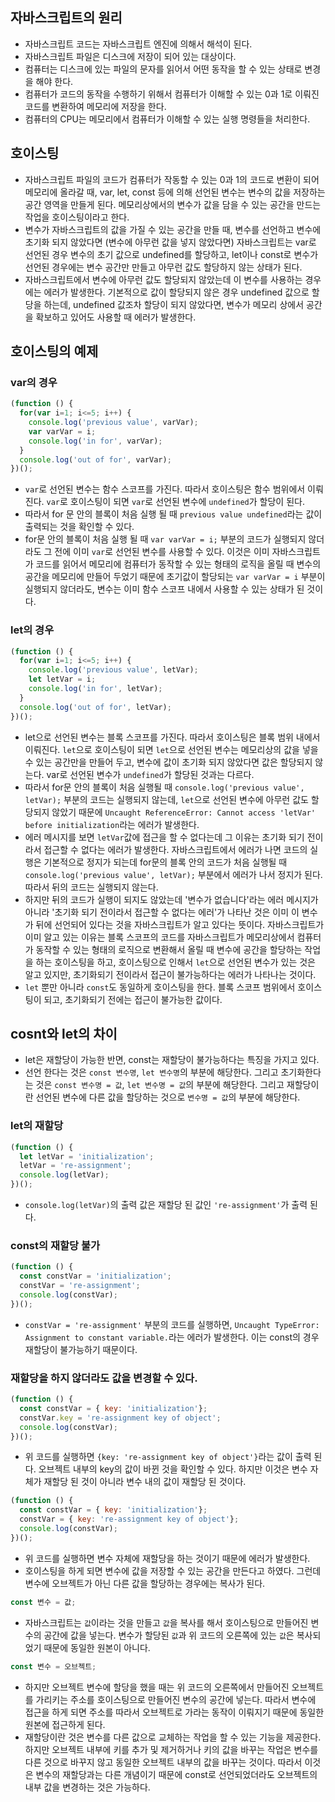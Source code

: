 ## 자바스크립트의 원리
- 자바스크립트 코드는 자바스크립트 엔진에 의해서 해석이 된다.
- 자바스크립트 파일은 디스크에 저장이 되어 있는 대상이다.
- 컴퓨터는 디스크에 있는 파일의 문자를 읽어서 어떤 동작을 할 수 있는 상태로 변경을 해야 한다.
- 컴퓨터가 코드의 동작을 수행하기 위해서 컴퓨터가 이해할 수 있는 0과 1로 이뤄진 코드를 변환하여 메모리에 저장을 한다.
- 컴퓨터의 CPU는 메모리에서 컴퓨터가 이해할 수 있는 실행 명령들을 처리한다.

## 호이스팅
- 자바스크립트 파일의 코드가 컴퓨터가 작동할 수 있는 0과 1의 코드로 변환이 되어 메모리에 올라갈 때, var, let, const 등에 의해 선언된 변수는 변수의 값을 저장하는 공간 영역을 만들게 된다. 메모리상에서의 변수가 값을 담을 수 있는 공간을 만드는 작업을 호이스팅이라고 한다.
- 변수가 자바스크립트의 값을 가질 수 있는 공간을 만들 때, 변수를 선언하고 변수에 초기화 되지 않았다면 (변수에 아무런 값을 넣지 않았다면) 자바스크립트는 var로 선언된 경우 변수의 초기 값으로 undefined를 할당하고, let이나 const로 변수가 선언된 경우에는 변수 공간만 만들고 아무런 값도 할당하지 않는 상태가 된다.
- 자바스크립트에서 변수에 아무런 값도 할당되지 않았는데 이 변수를 사용하는 경우에는 에러가 발생한다. 기본적으로 값이 할당되지 않은 경우 undefined 값으로 할당을 하는데, undefined 값조차 할당이 되지 않았다면, 변수가 메모리 상에서 공간을 확보하고 있어도 사용할 때 에러가 발생한다.

## 호이스팅의 예제
### var의 경우
```js
(function () {
  for(var i=1; i<=5; i++) {
    console.log('previous value', varVar);
    var varVar = i;
    console.log('in for', varVar);
  }
  console.log('out of for', varVar);
})();
```
- `var`로 선언된 변수는 함수 스코프를 가진다. 따라서 호이스팅은 함수 범위에서 이뤄진다. `var`로 호이스팅이 되면 `var`로 선언된 변수에 `undefined`가 할당이 된다.
- 따라서 for 문 안의 블록이 처음 실행 될 때 `previous value undefined`라는 값이 출력되는 것을 확인할 수 있다.
- for문 안의 블록이 처음 실행 될 때 `var varVar = i;` 부분의 코드가 실행되지 않더라도 그 전에 이미 `var`로 선언된 변수를 사용할 수 있다. 이것은 이미 자바스크립트가 코드를 읽어서 메모리에 컴퓨터가 동작할 수 있는 형태의 로직을 올릴 때 변수의 공간을 메모리에 만들어 두었기 때문에 초기값이 할당되는 `var varVar = i` 부분이 실행되지 않더라도, 변수는 이미 함수 스코프 내에서 사용할 수 있는 상태가 된 것이다.

### let의 경우
```js
(function () {
  for(var i=1; i<=5; i++) {
    console.log('previous value', letVar);
    let letVar = i;
    console.log('in for', letVar);
  }
  console.log('out of for', letVar);
})();
```
- let으로 선언된 변수는 블록 스코프를 가진다. 따라서 호이스팅은 블록 범위 내에서 이뤄진다. `let`으로 호이스팅이 되면 `let`으로 선언된 변수는 메모리상의 값을 넣을 수 있는 공간만을 만들어 두고, 변수에 값이 초기화 되지 않았다면 값은 할당되지 않는다. var로 선언된 변수가 `undefined`가 할당된 것과는 다르다.
- 따라서 for문 안의 블록이 처음 실행될 때 `console.log('previous value', letVar);` 부분의 코드는 실행되지 않는데, `let`으로 선언된 변수에 아무런 값도 할당되지 않았기 때문에 `Uncaught ReferenceError: Cannot access 'letVar' before initialization`라는 에러가 발생한다.
- 에러 메시지를 보면 `letVar`값에 접근을 할 수 없다는데 그 이유는 초기화 되기 전이라서 접근할 수 없다는 에러가 발생한다. 자바스크립트에서 에러가 나면 코드의 실행은 기본적으로 정지가 되는데 for문의 블록 안의 코드가 처음 실행될 때 `console.log('previous value', letVar);` 부분에서 에러가 나서 정지가 된다. 따라서 뒤의 코드는 실행되지 않는다.
- 하지만 뒤의 코드가 실행이 되지도 않았는데 '변수가 없습니다'라는 에러 메시지가 아니라 '초기화 되기 전이라서 접근할 수 없다는 에러'가 나타난 것은 이미 이 변수가 뒤에 선언되어 있다는 것을 자바스크립트가 알고 있다는 뜻이다. 자바스크립트가 이미 알고 있는 이유는 블록 스코프의 코드를 자바스크립트가 메모리상에서 컴퓨터가 동작할 수 있는 형태의 로직으로 변환해서 올릴 때 변수에 공간을 할당하는 작업을 하는 호이스팅을 하고, 호이스팅으로 인해서 `let`으로 선언된 변수가 있는 것은 알고 있지만, 초기화되기 전이라서 접근이 불가능하다는 에러가 나타나는 것이다.
- `let` 뿐만 아니라 `const`도 동일하게 호이스팅을 한다. 블록 스코프 범위에서 호이스팅이 되고, 초기화되기 전에는 접근이 불가능한 값이다.

## cosnt와 let의 차이
- let은 재할당이 가능한 반면, const는 재할당이 불가능하다는 특징을 가지고 있다.
- 선언 한다는 것은 `const 변수명`, `let 변수명`의 부분에 해당한다. 그리고 초기화한다는 것은 `const 변수명 = 값`, `let 변수명 = 값`의 부분에 해당한다. 그리고 재할당이란 선언된 변수에 다른 값을 할당하는 것으로 `변수명 = 값`의 부분에 해당한다.

### let의 재할당
```js
(function () {
  let letVar = 'initialization';
  letVar = 're-assignment';
  console.log(letVar);
})();
```
- `console.log(letVar)`의 출력 값은 재할당 된 값인 `'re-assignment'`가 출력 된다.

### const의 재할당 불가
```js
(function () {
  const constVar = 'initialization';
  constVar = 're-assignment';
  console.log(constVar);
})();
```
- `constVar = 're-assignment'` 부분의 코드를 실행하면, `Uncaught TypeError: Assignment to constant variable.`라는 에러가 발생한다. 이는 const의 경우 재할당이 불가능하기 때문이다.

### 재할당을 하지 않더라도 값을 변경할 수 있다.
```js
(function () {
  const constVar = { key: 'initialization'};
  constVar.key = 're-assignment key of object';
  console.log(constVar);
})();
```
- 위 코드를 실행하면 `{key: 're-assignment key of object'}`라는 값이 출력 된다. 오브젝트 내부의 key의 값이 바뀐 것을 확인할 수 있다. 하지만 이것은 변수 자체가 재할당 된 것이 아니라 변수 내의 값이 재할당 된 것이다.
```js
(function () {
  const constVar = { key: 'initialization'};
  constVar = { key: 're-assignment key of object'};
  console.log(constVar);
})();
```
- 위 코드를 실행하면 변수 자체에 재할당을 하는 것이기 때문에 에러가 발생한다.
- 호이스팅을 하게 되면 변수에 값을 저장할 수 있는 공간을 만든다고 하였다. 그런데 변수에 오브젝트가 아닌 다른 값을 할당하는 경우에는 복사가 된다.
```js
const 변수 = 값;
```
- 자바스크립트는 `값`이라는 것을 만들고 `값`을 복사를 해서 호이스팅으로 만들어진 변수의 공간에 값을 넣는다. 변수가 할당된 `값`과 위 코드의 오른쪽에 있는 `값`은 복사되었기 때문에 동일한 원본이 아니다.
```js
const 변수 = 오브젝트;
```
- 하지만 오브젝트 변수에 할당을 했을 때는 위 코드의 오른쪽에서 만들어진 오브젝트를 가리키는 주소를 호이스팅으로 만들어진 변수의 공간에 넣는다. 따라서 변수에 접근을 하게 되면 주소를 따라서 오브젝트로 가라는 동작이 이뤄지기 때문에 동일한 원본에 접근하게 된다.
- 재할당이란 것은 변수를 다른 값으로 교체하는 작업을 할 수 있는 기능을 제공한다. 하지만 오브젝트 내부에 키를 추가 및 제거하거나 키의 값을 바꾸는 작업은 변수를 다른 것으로 바꾸지 않고 동일한 오브젝트 내부의 값을 바꾸는 것이다. 따라서 이것은 변수의 재할당과는 다른 개념이기 때문에 const로 선언되었더라도 오브젝트의 내부 값을 변경하는 것은 가능하다.